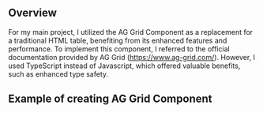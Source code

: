 ## Overview
For my main project, I utilized the AG Grid Component as a replacement for a traditional HTML table, benefiting from its enhanced features and performance. To implement this component, I referred to the official documentation provided by AG Grid (https://www.ag-grid.com/). However, I used TypeScript instead of Javascript, which offered valuable benefits, such as enhanced type safety. 

## Example of creating AG Grid Component



